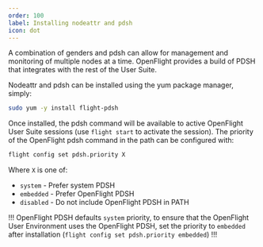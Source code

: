 ```yaml
---
order: 100
label: Installing nodeattr and pdsh
icon: dot
---
```


A combination of genders and pdsh can allow for management and monitoring of multiple nodes at a time. OpenFlight provides a build of PDSH that integrates with the rest of the User Suite.

Nodeattr and pdsh can be installed using the yum package manager, simply:

```bash
sudo yum -y install flight-pdsh
```

Once installed, the pdsh command will be available to active OpenFlight User Suite sessions (use `flight start` to activate the session). The priority of the OpenFlight pdsh command in the path can be configured with:

```bash
flight config set pdsh.priority X
```

Where `X` is one of:

- `system` - Prefer system PDSH
- `embedded` - Prefer OpenFlight PDSH
- `disabled` - Do not include OpenFlight PDSH in PATH

!!!
OpenFlight PDSH defaults `system` priority, to ensure that the OpenFlight User Environment uses the OpenFlight PDSH, set the priority to `embedded` after installation (`flight config set pdsh.priority embedded`)
!!!
